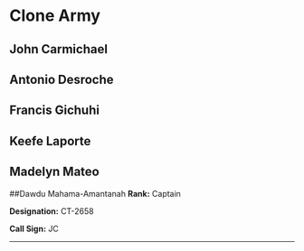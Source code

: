 # Clone Army

## John Carmichael
## Antonio Desroche

## Francis Gichuhi
## Keefe Laporte
## Madelyn Mateo
##Dawdu Mahama-Amantanah
**Rank:** Captain

**Designation:** CT-2658

**Call Sign:** JC

----
